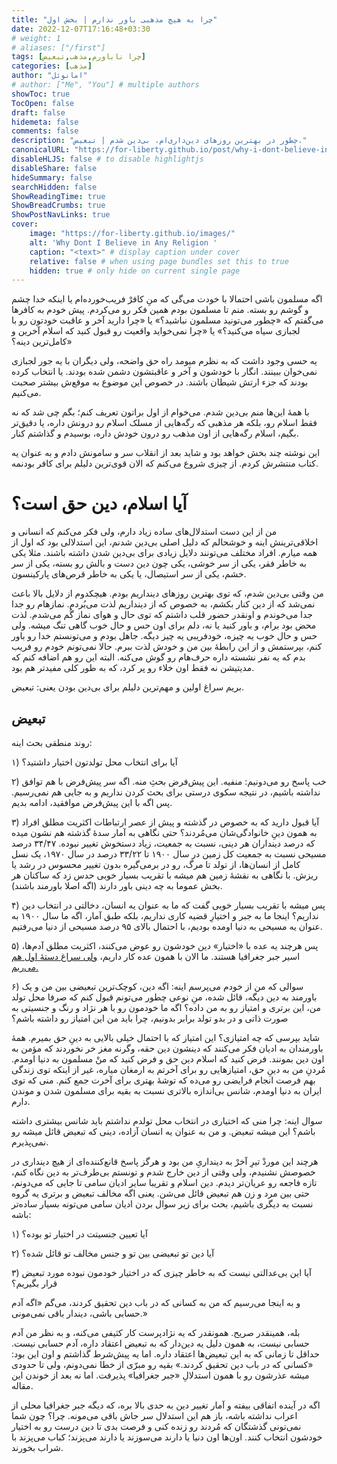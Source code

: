 ```yaml
---
title: "چرا به هیچ مذهبی باور ندارم | بخش اول"
date: 2022-12-07T17:16:48+03:30
# weight: 1
# aliases: ["/first"]
tags: [چرا ناباورم,مذهب,تبعیض]
categories: [مذهب]
author: "امانوئل"
# author: ["Me", "You"] # multiple authors
showToc: true
TocOpen: false
draft: false
hidemeta: false
comments: false
description: "چطور در بهترین روزهای دین‌داری‌ام، بی‌دین شدم | تبعیض."
canonicalURL: "https://for-liberty.github.io/post/why-i-dont-believe-in-any-religion-1"
disableHLJS: false # to disable highlightjs
disableShare: false
hideSummary: false
searchHidden: false
ShowReadingTime: true
ShowBreadCrumbs: true
ShowPostNavLinks: true
cover:
    image: "https://for-liberty.github.io/images/" 
    alt: 'Why Dont I Believe in Any Religion '
    caption: "<text>" # display caption under cover
    relative: false # when using page bundles set this to true
    hidden: true # only hide on current single page
---
```


اگه مسلمون باشی احتمالا با خودت می‌گی که منِ کافرْ فریب‌خورده‌ام یا اینکه خدا چشم و گوشم رو بسته. منم تا مسلمون بودم همین فکر رو می‌کردم. پیش خودم به کافرها می‌گفتم که «چطور می‌تونید مسلمون نباشید؟» یا «چرا دارید آخر و عاقبت خودتون رو با لجبازی سیاه می‌کنید؟» یا «چرا نمی‌خواید واقعیت رو قبول کنید که اسلام آخرین و کامل‌ترین دینه؟»

یه حسی وجود داشت که به نظرم میومد راه حق واضحه، ولی دیگران با یه جور لجبازی نمی‌خوان ببینند. انگار با خودشون و آخر و عاقبتشون دشمن شده بودند. یا انتخاب کرده بودند که جزء ارتش شیطان باشند. در خصوص این موضوع به موقع‌ش بیشتر صحبت می‌کنیم.

با همهٔ این‌ها منم بی‌دین شدم. می‌خوام از اول براتون تعریف کنم؛ بگم چی شد که نه فقط اسلام رو، بلکه هر مذهبی که رگه‌هایی از مسلک اسلام رو درونش داره، یا دقیق‌تر بگیم، اسلام رگه‌هایی از اون مذهب رو درون خودش داره، بوسیدم و گذاشتم کنار.

این نوشته چند بخش خواهد بود و شاید بعد از انقلاب سر و سامونش دادم و به عنوان یه کتاب منتشرش کردم. از چیزی شروع می‌کنم که الان قوی‌ترین دلیلم برای کافر بودنمه.

# آیا اسلام، دین حق است؟

من از این دست استدلال‌های ساده زیاد دارم، ولی فکر می‌کنم که انسانی و اخلاقی‌ترینش اینه و خوشحالم که دلیل اصلی بی‌دین شدنم، این استدلالی بود که اول از همه میارم. افراد مختلف می‌تونند دلایل زیادی برای بی‌دین شدن داشته باشند. مثلا یکی به خاطر فقر، یکی از سر خوشی، یکی چون دین دست و بالش رو بسته، یکی از سر خشم، یکی از سر استیصال، یا یکی به خاطر قرص‌های پارکینسون. 

من وقتی بی‌دین شدم، که توی بهترین روزهای دینداریم بودم. هیچکدوم از دلایل بالا باعث نمی‌شد که از دین کنار بکشم، به خصوص که از دینداریم لذت می‌بُردم. نمازهام رو جدا جدا می‌خوندم و اونقدر حضور قلب داشتم که توی حال و هوای نماز گُم می‌شدم. لذت محض بود برام، و باور کنید یا نه، دلم برای اون حس و حال خوب گاهی تنگ میشه. ولی حس و حال خوب یه چیزه، خودفریبی یه چیز دیگه. جاهل بودم و می‌تونستم خدا رو باور کنم، بپرستمش و از این رابطهٔ بین من و خودش لذت ببرم. حالا نمی‌تونم خودم رو فریب بدم که یه نفر نشسته داره حرف‌هام رو گوش می‌کنه. البته این رو هم اضافه کنم که مدیتیشن نه فقط اون خلاء رو پر کرد، که به طور کلی مفیدتر هم بود. 

بریم سراغ اولین و مهم‌ترین دلیلم برای بی‌دین بودن یعنی: تبعیض. 

## تبعیض

روند منطقی بحث اینه:

۱) آیا برای انتخاب محل تولدتون اختیار داشتید؟

۲) خب پاسخ رو می‌دونیم: منفیه. این پیش‌فرض بحثِ منه. اگه سر پیش‌فرض با هم توافق نداشته باشیم، در نتیجه سکوی درستی برای بحث کردن نداریم و به جایی هم نمی‌رسیم. پس اگه با این پیش‌فرض موافقید، ادامه بدیم.

۳) آیا قبول دارید که به خصوص در گذشته و پیش از عصر ارتباطات اکثریت مطلق افراد به همون دینِ خانوادگی‌شان می‌مُردند؟ حتی نگاهی به آمار سدهٔ گذشته هم نشون میده که درصد دینداران هر دینی، نسبت به جمعیت، زیاد دستخوش تغییر نبوده. ۳۴/۴۷ درصد مسیحی نسبت به جمعیت کل زمین در سال ۱۹۰۰ تا ۳۳/۲۲ درصد در سال ۱۹۷۰، یک نسل کامل از انسان‌ها، از تولد تا مرگ، رو در برمی‌گیره بدون تغییر محسوس در رشد یا ریزش. با نگاهی به نقشهٔ زمین هم میشه با تقریب بسیار خوبی حدس زد که ساکنان هر بخش عموما به چه دینی باور دارند (اگه اصلا باورمند باشند). 

۴) پس میشه با تقریب بسیار خوبی گفت که ما به عنوان یه انسان، دخالتی در انتخاب دین نداریم؟ اینجا ما به جبر و اختیارِ قضیه کاری نداریم، بلکه طبق آمار، اگه ما سال ۱۹۰۰ به عنوان یه مسیحی به دنیا اومده بودیم، با احتمال بالای ۹۵ درصد مسیحی از دنیا می‌رفتیم. 

۵) پس هرچند یه عده با «اختیار» دین خودشون رو عوض می‌کنند، اکثریت مطلق آدم‌ها، اسیر جبر جغرافیا هستند. ما الان با همون عده کار داریم، 
[ولی سراغ دستهٔ اول هم می‌ریم.](/post/why-i-dont-believe-in-any-religion-2/)

۶) سوالی که من از خودم می‌پرسم اینه: اگه دین، کوچک‌ترین تبعیضی بین من و یک باورمند به دین دیگه، قائل شده، منِ نوعی چطور می‌تونم قبول کنم که صرفا محل تولد من، این برتری و امتیاز رو به من داده؟ اگه ما خودمون رو با هر نژاد و رنگ و جنسیتی به صورت ذاتی و در بدو تولد برابر بدونیم، چرا باید من این امتیاز رو داشته باشم؟

شاید بپرسی که چه امتیازی؟ این امتیاز که با احتمال خیلی بالایی به دینِ حق بمیرم. همهٔ باورمندان به ادیان فکر می‌کنند که دینشون دین حقه، وگرنه مغز خر نخوردند که مؤمن به اون دین بمونند. فرض کنید که اسلام دین حق و فرض کنید که منْ مسلمون به دنیا اومدم. مُردنِ من به دینِ حق، امتیازهایی رو برای آخرتم به ارمغان میاره، غیر از اینکه توی زندگی بهم فرصت انجام فرایضی رو می‌ده که توشهٔ بهتری برای آخرت جمع کنم. منی که توی ایران به دنیا اومدم، شانس بی‌اندازه بالاتری نسبت به بقیه برای مسلمون شدن و موندن دارم. 

سوال اینه: چرا منی که اختیاری در انتخاب محل تولدم نداشتم باید شانس بیشتری داشته باشم؟ این میشه تبعیض. و من به عنوان یه انسان آزاده، دینی که تبعیض قائل میشه رو نمی‌پذیرم.

هرچند این موردْ تیرِ آخرْ به دینداریِ من بود و هرگز پاسخ قانع‌کننده‌ای از هیچ دینداری در خصوصش نشنیدم، ولی وقتی از دین خارج شدم و تونستم بی‌طرف‌تر به دین نگاه کنم، تازه فاجعه رو عریان‌تر دیدم. دین اسلام و تقریبا سایر ادیان سامی تا جایی که می‌دونم، حتی بین مرد و زن هم تبعیض قائل می‌شن. یعنی اگه مخالف تبعیض و برتری یه گروه نسبت به دیگری باشیم، بحث برای زیر سوال بردن ادیان سامی می‌تونه بسیار ساده‌تر باشه:

۱) آیا تعیین جنسیتت در اختیار تو بوده؟

۲) آیا دین تو تبعیضی بین تو و جنس مخالف تو قائل شده؟

۳) آیا این بی‌عدالتی نیست که به خاطر چیزی که در اختیار خودمون نبوده مورد تبعیض قرار بگیریم؟

و به اینجا می‌رسیم که من به کسانی که در باب دین تحقیق کردند، می‌گم «اگه آدم حسابی باشی، دیندار باقی نمی‌مونی.»

بله، همینقدر صریح. همونقدر که یه نژادپرست کار کثیفی می‌کنه، و به نظر من آدم حسابی نیست، به همون دلیل یه دین‌دار که به تبعیض اعتقاد داره، آدم حسابی نیست. حداقل تا زمانی که به این تبعیض‌ها اعتقاد داره. اما یه پیش‌شرط گذاشتم و اون این بود: «کسانی که در باب دین تحقیق کردند.» بقیه رو مبرّی از خطا نمی‌دونم، ولی تا حدودی میشه عذرشون رو با همون استدلالِ «جبر جغرافیا» پذیرفت. اما نه بعد از خوندن این مقاله.

اگه در آینده اتفاقی بیفته و آمار تغییر دین به حدی بالا بره، که دیگه جبر جغرافیا محلی از اعراب نداشته باشه، باز هم این استدلال سر جاش باقی می‌مونه. چرا؟ چون شما نمی‌تونی گذشتگان که مُردند رو زنده کنی و فرصت بدی تا دین درست رو به اختیار خودشون انتخاب کنند. اون‌ها اون دنیا یا دارند می‌سوزند یا دارند می‌پزند؛ کباب می‌پزند با شراب بخورند.

